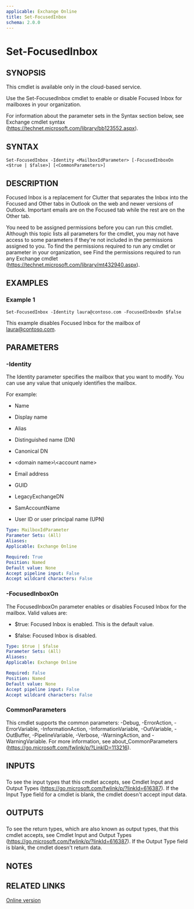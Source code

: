 ```yaml
---
applicable: Exchange Online
title: Set-FocusedInbox
schema: 2.0.0
---
```


# Set-FocusedInbox

## SYNOPSIS
This cmdlet is available only in the cloud-based service.

Use the Set-FocusedInbox cmdlet to enable or disable Focused Inbox for mailboxes in your organization.

For information about the parameter sets in the Syntax section below, see Exchange cmdlet syntax (https://technet.microsoft.com/library/bb123552.aspx).

## SYNTAX

```
Set-FocusedInbox -Identity <MailboxIdParameter> [-FocusedInboxOn <$true | $false>] [<CommonParameters>]
```

## DESCRIPTION
Focused Inbox is a replacement for Clutter that separates the Inbox into the Focused and Other tabs in Outlook on the web and newer versions of Outlook. Important emails are on the Focused tab while the rest are on the Other tab.

You need to be assigned permissions before you can run this cmdlet. Although this topic lists all parameters for the cmdlet, you may not have access to some parameters if they're not included in the permissions assigned to you. To find the permissions required to run any cmdlet or parameter in your organization, see Find the permissions required to run any Exchange cmdlet (https://technet.microsoft.com/library/mt432940.aspx).

## EXAMPLES

### Example 1
```
Set-FocusedInbox -Identity laura@contoso.com -FocusedInboxOn $false
```

This example disables Focused Inbox for the mailbox of laura@contoso.com.

## PARAMETERS

### -Identity
The Identity parameter specifies the mailbox that you want to modify. You can use any value that uniquely identifies the mailbox.

For example:

- Name

- Display name

- Alias

- Distinguished name (DN)

- Canonical DN

-  \<domain name>\\\<account name>

- Email address

- GUID

- LegacyExchangeDN 

- SamAccountName 

- User ID or user principal name (UPN)

```yaml
Type: MailboxIdParameter
Parameter Sets: (All)
Aliases:
Applicable: Exchange Online

Required: True
Position: Named
Default value: None
Accept pipeline input: False
Accept wildcard characters: False
```

### -FocusedInboxOn
The FocusedInboxOn parameter enables or disables Focused Inbox for the mailbox. Valid values are:

- $true: Focused Inbox is enabled. This is the default value.

- $false: Focused Inbox is disabled.

```yaml
Type: $true | $false
Parameter Sets: (All)
Aliases:
Applicable: Exchange Online

Required: False
Position: Named
Default value: None
Accept pipeline input: False
Accept wildcard characters: False
```

### CommonParameters
This cmdlet supports the common parameters: -Debug, -ErrorAction, -ErrorVariable, -InformationAction, -InformationVariable, -OutVariable, -OutBuffer, -PipelineVariable, -Verbose, -WarningAction, and -WarningVariable. For more information, see about_CommonParameters (https://go.microsoft.com/fwlink/p/?LinkID=113216).

## INPUTS

###  
To see the input types that this cmdlet accepts, see Cmdlet Input and Output Types (https://go.microsoft.com/fwlink/p/?linkId=616387). If the Input Type field for a cmdlet is blank, the cmdlet doesn't accept input data.

## OUTPUTS

###  
To see the return types, which are also known as output types, that this cmdlet accepts, see Cmdlet Input and Output Types (https://go.microsoft.com/fwlink/p/?linkId=616387). If the Output Type field is blank, the cmdlet doesn't return data.

## NOTES

## RELATED LINKS

[Online version](https://technet.microsoft.com/library/29f40631-f393-47ec-8081-464aacb1eb14.aspx)

